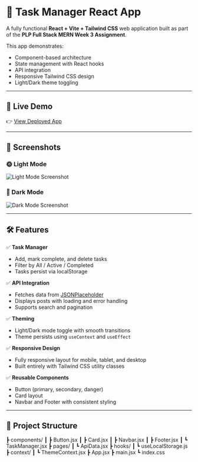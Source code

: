 # 🧩 Task Manager React App

A fully functional **React + Vite + Tailwind CSS** web application built as part of the **PLP Full Stack MERN Week 3 Assignment**.

This app demonstrates:
- Component-based architecture
- State management with React hooks
- API integration
- Responsive Tailwind CSS design
- Light/Dark theme toggling

---

## 🚀 Live Demo

👉 [View Deployed App](https://[your-vercel-or-netlify-app].vercel.app)

---

## 📸 Screenshots

### 🌞 Light Mode
![Light Mode Screenshot](./screenshots/light-mode.png)

### 🌙 Dark Mode
![Dark Mode Screenshot](./screenshots/dark-mode.png)

---

## 🛠️ Features

✅ **Task Manager**
- Add, mark complete, and delete tasks  
- Filter by All / Active / Completed  
- Tasks persist via localStorage  

✅ **API Integration**
- Fetches data from [JSONPlaceholder](https://jsonplaceholder.typicode.com/)
- Displays posts with loading and error handling
- Supports search and pagination

✅ **Theming**
- Light/Dark mode toggle with smooth transitions  
- Theme persists using `useContext` and `useEffect`

✅ **Responsive Design**
- Fully responsive layout for mobile, tablet, and desktop  
- Built entirely with Tailwind CSS utility classes

✅ **Reusable Components**
- Button (primary, secondary, danger)
- Card layout
- Navbar and Footer with consistent styling

---

## 📂 Project Structure

┣ components/
┃ ┣ Button.jsx
┃ ┣ Card.jsx
┃ ┣ Navbar.jsx
┃ ┣ Footer.jsx
┃ ┗ TaskManager.jsx
┣ pages/
┃ ┗ ApiData.jsx
┣ hooks/
┃ ┗ useLocalStorage.js
┣ context/
┃ ┗ ThemeContext.jsx
┣ App.jsx
┣ main.jsx
┗ index.css
